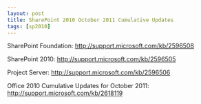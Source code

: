 ```yaml
---
layout: post
title: SharePoint 2010 October 2011 Cumulative Updates
tags: [sp2010]
---
```


SharePoint Foundation: <http://support.microsoft.com/kb/2596508>

SharePoint 2010: <http://support.microsoft.com/kb/2596505>

Project Server: <http://support.microsoft.com/kb/2596506>

Office 2010 Cumulative Updates for October 2011: <http://support.microsoft.com/kb/2618119>